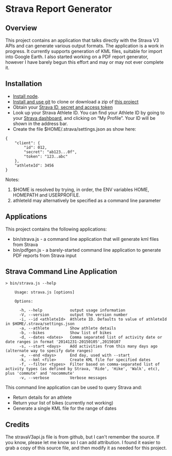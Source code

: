 Strava Report Generator
=======================

Overview
--------

This project contains an application that talks directly with the Strava V3 APIs and can generate various
output formats. The application is a work in progress. It currently supports generation of KML files, suitable for
import into Google Earth. I also started working on a PDF report generator, however I have barely begun this
effort and may or may not ever complete it.

Installation
------------

* [Install node](http://nodejs.org/download/).
* [Install and use git](http://git-scm.com/downloads) to clone or download a zip of [this project](https://github.com/jpravetz/strava)
* Obtain your [Strava ID, secret and access token](https://www.strava.com/settings/api)
* Look up your Strava Athlete ID. You can find your Athlete ID by going to
your [Strava dashboard](http://www.strava.com/dashboard), and clicking on “My Profile”.
Your ID will be shown in the address bar.
* Create the file $HOME/.strava/settings.json as show here:

```
{
    "client": {
        "id": 012,
        "secret": "ab123...0f",
        "token": "123..abc"
    },
    "athleteId": 3456
}
```

Notes:
1. $HOME is resolved by trying, in order, the ENV variables HOME, HOMEPATH and USERPROFILE.
2. athleteId may alternatively be specified as a command line parameter

Applications
------------

This project contains the following applications:

* bin/strava.js - a command line application that will generate kml files from Strava
* bin/pdfgen.js - a barely-started command line application to generate PDF reports from Strava input

Strava Command Line Application
-------------------------------

```
> bin/strava.js --help

    Usage: strava.js [options]

    Options:

      -h, --help            output usage information
      -V, --version         output the version number
      -i, --id <athleteId>  Athlete ID. Defaults to value of athleteId in $HOME/.strava/settings.json
      -a, --athlete         Show athlete details
      -b, --bikes           Show list of bikes
      -d, --dates <dates>   Comma separated list of activity date or date ranges in format '20141231-20150105',20150107
      -s, --start <days>    Add activities from this many days ago (alternate way to specify date ranges)
      -e, --end <days>      End day, used with --start
      -k, --kml <file>      Create KML file for specified dates
      -f, --filter <types>  Filter based on comma-separated list of activity types (as defined by Strava, 'Ride', 'Hike', 'Walk', etc), plus 'commute' and 'nocommute'
      -v, --verbose         Verbose messages
```

This command line application can be used to query Strava and:

* Return details for an athlete
* Return your list of bikes (currently not working)
* Generate a single KML file for the range of dates

Credits
-------

The stravaV3api.js file is from github, but I can't remember the source. If you know, please let me know so I can
add attribution. I found it easier to grab a copy of this source file, and then modify it as needed for this project.